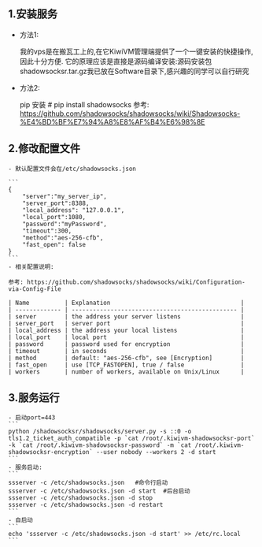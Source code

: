 
## 1.安装服务

- 方法1:

    我的vps是在搬瓦工上的,在它KiwiVM管理端提供了一个一键安装的快捷操作,因此十分方便.
    它的原理应该是直接是源码编译安装:源码安装包shadowsocksr.tar.gz我已放在Software目录下,感兴趣的同学可以自行研究

- 方法2:

    pip 安装 # pip install shadowsocks
    参考: https://github.com/shadowsocks/shadowsocks/wiki/Shadowsocks-%E4%BD%BF%E7%94%A8%E8%AF%B4%E6%98%8E

## 2.修改配置文件

    - 默认配置文件会在/etc/shadowsocks.json
    
    ```
    {
        "server":"my_server_ip",
        "server_port":8388,
        "local_address": "127.0.0.1",
        "local_port":1080,
        "password":"myPassword",
        "timeout":300,
        "method":"aes-256-cfb",
        "fast_open": false
    }
    ```
    - 相关配置说明:
    
    参考: https://github.com/shadowsocks/shadowsocks/wiki/Configuration-via-Config-File
    
    | Name          | Explanation                                     |
    | ------------- | ----------------------------------------------- |
    | server        | the address your server listens                 |
    | server_port   | server port                                     |
    | local_address | the address your local listens                  |
    | local_port    | local port                                      |
    | password      | password used for encryption                    |
    | timeout       | in seconds                                      |
    | method        | default: "aes-256-cfb", see [Encryption]        |
    | fast_open     | use [TCP_FASTOPEN], true / false                |
    | workers       | number of workers, available on Unix/Linux      |

## 3.服务运行
    - 启动port=443
    ```
    python /shadowsocksr/shadowsocks/server.py -s ::0 -o tls1.2_ticket_auth_compatible -p `cat /root/.kiwivm-shadowsocksr-port` -k `cat /root/.kiwivm-shadowsocksr-password` -m `cat /root/.kiwivm-shadowsocksr-encryption` --user nobody --workers 2 -d start
    ```
    - 服务启动:
    ```
    ssserver -c /etc/shadowsocks.json   #命令行启动
    ssserver -c /etc/shadowsocks.json -d start  #后台启动
    ssserver -c /etc/shadowsocks.json -d stop
    ssserver -c /etc/shadowsocks.json -d restart
    ```
    - 自启动
    ```
    echo 'ssserver -c /etc/shadowsocks.json -d start' >> /etc/rc.local
    ```
